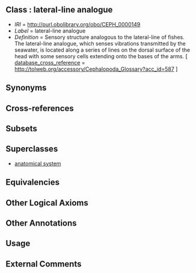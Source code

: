 
## Class : lateral-line analogue

 * *IRI* = http://purl.obolibrary.org/obo/CEPH_0000149
 * *Label* = lateral-line analogue
 * *Definition* = Sensory structure analogous to the lateral-line of fishes. The lateral-line analogue, which senses vibrations transmitted by the seawater, is located along a series of lines on the dorsal surface of the head with some sensory cells extending onto the bases of the arms. [ [database_cross_reference](../../ef/oboInOwl#hasDbXref.md) = http://tolweb.org/accessory/Cephalopoda_Glossary?acc_id=587 ]

## Synonyms


## Cross-references


## Subsets


## Superclasses

 * [anatomical system](../../UBERON/67/UBERON_0000467.md)

## Equivalencies


## Other Logical Axioms


## Other Annotations


## Usage


## External Comments


